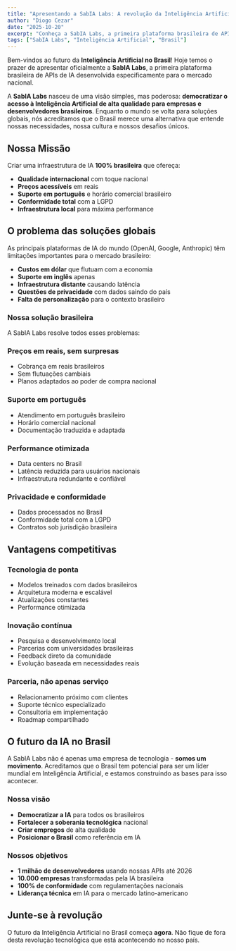 ```yaml
---
title: "Apresentando a SabIA Labs: A revolução da Inteligência Artificial brasileira"
author: "Diogo Cezar"
date: "2025-10-20"
excerpt: "Conheça a SabIA Labs, a primeira plataforma brasileira de APIs de Inteligência Artificial. Desenvolvida por brasileiros, para brasileiros, com infraestrutura local e suporte em português."
tags: ["SabIA Labs", "Inteligência Artificial", "Brasil"]
---
```


Bem-vindos ao futuro da **Inteligência Artificial no Brasil**! Hoje temos o prazer de apresentar oficialmente a **SabIA Labs**, a primeira plataforma brasileira de APIs de IA desenvolvida especificamente para o mercado nacional.

A **SabIA Labs** nasceu de uma visão simples, mas poderosa: **democratizar o acesso à Inteligência Artificial de alta qualidade para empresas e desenvolvedores brasileiros**. Enquanto o mundo se volta para soluções globais, nós acreditamos que o Brasil merece uma alternativa que entende nossas necessidades, nossa cultura e nossos desafios únicos.

## Nossa Missão

Criar uma infraestrutura de IA **100% brasileira** que ofereça:

- **Qualidade internacional** com toque nacional
- **Preços acessíveis** em reais
- **Suporte em português** e horário comercial brasileiro
- **Conformidade total** com a LGPD
- **Infraestrutura local** para máxima performance

## O problema das soluções globais

As principais plataformas de IA do mundo (OpenAI, Google, Anthropic) têm limitações importantes para o mercado brasileiro:

- **Custos em dólar** que flutuam com a economia
- **Suporte em inglês** apenas
- **Infraestrutura distante** causando latência
- **Questões de privacidade** com dados saindo do país
- **Falta de personalização** para o contexto brasileiro

### Nossa solução brasileira

A SabIA Labs resolve todos esses problemas:

### Preços em reais, sem surpresas

- Cobrança em reais brasileiros
- Sem flutuações cambiais
- Planos adaptados ao poder de compra nacional

### Suporte em português

- Atendimento em português brasileiro
- Horário comercial nacional
- Documentação traduzida e adaptada

### Performance otimizada

- Data centers no Brasil
- Latência reduzida para usuários nacionais
- Infraestrutura redundante e confiável

### Privacidade e conformidade

- Dados processados no Brasil
- Conformidade total com a LGPD
- Contratos sob jurisdição brasileira

## Vantagens competitivas

### Tecnologia de ponta

- Modelos treinados com dados brasileiros
- Arquitetura moderna e escalável
- Atualizações constantes
- Performance otimizada

### Inovação contínua

- Pesquisa e desenvolvimento local
- Parcerias com universidades brasileiras
- Feedback direto da comunidade
- Evolução baseada em necessidades reais

### Parceria, não apenas serviço

- Relacionamento próximo com clientes
- Suporte técnico especializado
- Consultoria em implementação
- Roadmap compartilhado

## O futuro da IA no Brasil

A SabIA Labs não é apenas uma empresa de tecnologia - **somos um movimento**. Acreditamos que o Brasil tem potencial para ser um líder mundial em Inteligência Artificial, e estamos construindo as bases para isso acontecer.

### Nossa visão

- **Democratizar a IA** para todos os brasileiros
- **Fortalecer a soberania tecnológica** nacional
- **Criar empregos** de alta qualidade
- **Posicionar o Brasil** como referência em IA

### Nossos objetivos

- **1 milhão de desenvolvedores** usando nossas APIs até 2026
- **10.000 empresas** transformadas pela IA brasileira
- **100% de conformidade** com regulamentações nacionais
- **Liderança técnica** em IA para o mercado latino-americano

## Junte-se à revolução

O futuro da Inteligência Artificial no Brasil começa **agora**. Não fique de fora desta revolução tecnológica que está acontecendo no nosso país.
